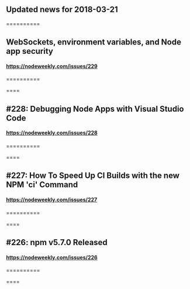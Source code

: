 ## Updated news for 2018-03-21 

==========
## WebSockets, environment variables, and Node app security
#### https://nodeweekly.com/issues/229

==========

====
## #228: Debugging Node Apps with Visual Studio Code
#### https://nodeweekly.com/issues/228

==========

====
## #227: How To Speed Up CI Builds with the new NPM 'ci' Command
#### https://nodeweekly.com/issues/227

==========

====
## #226: npm v5.7.0 Released
#### https://nodeweekly.com/issues/226

==========

====
